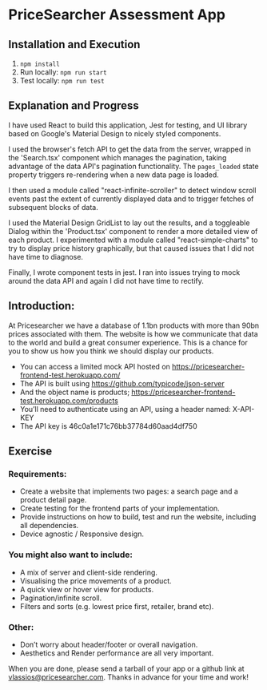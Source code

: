 # PriceSearcher Assessment App


## Installation and Execution

1. `npm install`
2. Run locally: `npm run start`
3. Test locally: `npm run test`


## Explanation and Progress

I have used React to build this application, Jest for testing, and UI library based on
Google's Material Design to nicely styled components.

I used the browser's fetch API to get the data from the server, wrapped in the 'Search.tsx'
component which manages the pagination, taking advantage of the data API's pagination
functionality. The `pages_loaded` state property triggers re-rendering when a new data
page is loaded.

I then used a module called "react-infinite-scroller" to detect window scroll events
past the extent of currently displayed data and to trigger fetches of subsequent blocks
of data.

I used the Material Design GridList to lay out the results, and a toggleable Dialog
within the 'Product.tsx' component to render a more detailed view of each product. I
experimented with a module called "react-simple-charts" to try to display price history
graphically, but that caused issues that I did not have time to diagnose.

Finally, I wrote component tests in jest. I ran into issues trying to mock around the
data API and again I did not have time to rectify.



## Introduction:
At Pricesearcher we have a database of 1.1bn products with more than 90bn prices associated
with them. The website is how we communicate that data to the world and build a great
consumer experience. This is a chance for you to show us how you think we should display our
products.

* You can access a limited mock API hosted on
https://pricesearcher-frontend-test.herokuapp.com/
* The API is built using https://github.com/typicode/json-server
* And the object name is products; https://pricesearcher-frontend-test.herokuapp.com/products
* You’ll need to authenticate using an API, using a header named: X-API-KEY
* The API key is 46c0a1e171c76bb37784d60aad4df750

## Exercise

### Requirements:
* Create a website that implements two pages: a search page and a product detail page.
* Create testing for the frontend parts of your implementation.
* Provide instructions on how to build, test and run the website, including all dependencies.
* Device agnostic / Responsive design.


### You might also want to include:
* A mix of server and client-side rendering.
* Visualising the price movements of a product.
* A quick view or hover view for products.
* Pagination/infinite scroll.
* Filters and sorts (e.g. lowest price first, retailer, brand etc).

### Other:
* Don’t worry about header/footer or overall navigation.
* Aesthetics and Render performance are all very important.

When you are done, please send a tarball of your app or a github link at
vlassios@pricesearcher.com. Thanks in advance for your time and work!
